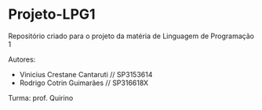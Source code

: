 # Projeto-LPG1

Repositório criado para o projeto da matéria de Linguagem de Programação 1

Autores:
- Vinicius Crestane Cantaruti // SP3153614
- Rodrigo Cotrin Guimarães // SP316618X

Turma: prof. Quirino
